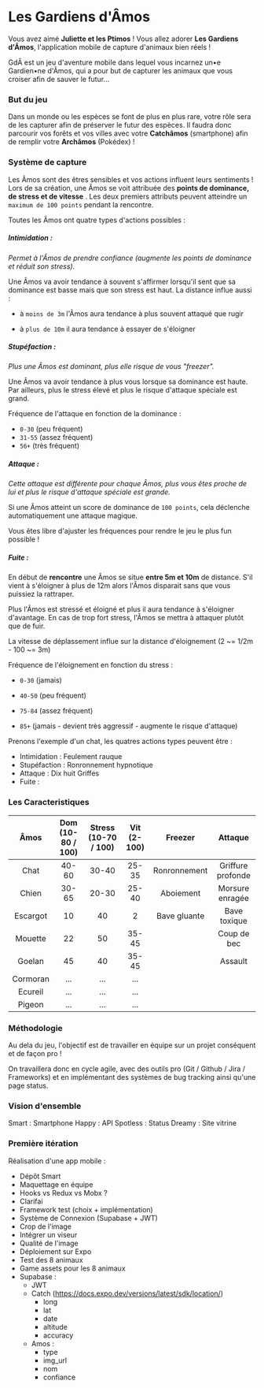 # Les Gardiens d'Âmos

Vous avez aimé **Juliette et les Ptimos** ! Vous allez adorer **Les Gardiens d'Âmos**, l'application mobile de capture d'animaux bien réels !

GdÂ est un jeu d'aventure mobile dans lequel vous incarnez un•e Gardien•ne d'Âmos, qui a pour but de capturer les animaux que vous croiser afin de sauver le futur... 

### But du jeu

Dans un monde ou les espèces se font de plus en plus rare, votre rôle sera de les capturer afin de préserver le futur des espèces. Il faudra donc parcourir vos forêts et vos villes avec votre **Catchâmos** (smartphone) afin de remplir votre **Archâmos** (Pokédex) !

### Système de capture

Les Âmos sont des êtres sensibles et vos actions influent leurs sentiments ! Lors de sa création, une Âmos se voit attribuée des **points de dominance, de stress et de vitesse** . Les deux premiers attributs peuvent atteindre un `maximum de 100 points` pendant la rencontre.

Toutes les Âmos ont quatre types d'actions possibles :

##### Intimidation :

*Permet à l'Âmos de prendre confiance (augmente les points de dominance et réduit son stress).*

Une Âmos va avoir tendance à souvent s'affirmer lorsqu'il sent que sa dominance est basse mais que son stress est haut. 
La distance influe aussi : 

- à `moins de 3m` l'Âmos aura tendance à plus souvent attaqué que rugir

- à `plus de 10m` il aura tendance à essayer de s'éloigner 

  

##### Stupéfaction :

*Plus une Âmos est dominant, plus elle risque de vous "freezer".*

Une Âmos va avoir tendance à plus vous lorsque sa dominance est haute. Par ailleurs, plus le stress élevé et plus le risque d'attaque spéciale est grand.

Fréquence de l'attaque en fonction de la dominance : 

- `0-30` (peu fréquent) 
- `31-55` (assez fréquent) 
- `56+` (très fréquent)

##### Attaque :

*Cette attaque est différente pour chaque Âmos, plus vous êtes proche de lui et plus le risque d'attaque spéciale est grande.* 

Si une Âmos atteint un score de dominance de `100 points`, cela déclenche automatiquement une attaque magique.

Vous êtes libre d'ajuster les fréquences pour rendre le jeu le plus fun possible !


##### Fuite :

En début de **rencontre** une Âmos se situe **entre 5m et 10m** de distance. S'il vient à s'éloigner à plus de 12m alors l'Âmos disparait sans que vous puissiez la rattraper.

Plus l'Âmos est stressé et éloigné et plus il aura tendance à s'éloigner d'avantage.
En cas de trop fort stress, l'Âmos se mettra à attaquer plutôt que de fuir. 

La vitesse de déplassement influe sur la distance d'éloignement (2 ~= 1/2m - 100 ~= 3m)

Fréquence de l'éloignement en fonction du stress : 

- `0-30` (jamais) 

- `40-50` (peu fréquent) 

- `75-84` (assez fréquent)

- `85+` (jamais - devient très aggressif - augmente le risque d'attaque)

  

Prenons l'exemple d'un chat, les quatres actions types peuvent être :

- Intimidation : Feulement rauque
- Stupéfaction : Ronronnement hypnotique
- Attaque : Dix huit Griffes
- Fuite : 



### Les Caracteristiques

|   Âmos   | Dom (10-80 / 100) | Stress (10-70 / 100) | Vit (2-100) |   Freezer    |      Attaque      |
| :------: | :---------------: | :------------------: | :---------: | :----------: | :---------------: |
|   Chat   |       40-60       |        30-40         |    25-35    | Ronronnement | Griffure profonde |
|  Chien   |       30-65       |        20-30         |    25-40    |  Aboiement   |  Morsure enragée  |
| Escargot |        10         |          40          |      2      | Bave gluante |   Bave toxique    |
| Mouette  |        22         |          50          |    35-45    |              |    Coup de bec    |
|  Goelan  |        45         |          40          |    35-45    |              |      Assault      |
| Cormoran |        ...        |         ...          |     ...     |              |                   |
| Ecureil  |        ...        |         ...          |     ...     |              |                   |
|  Pigeon  |        ...        |         ...          |     ...     |              |                   |


### Méthodologie


Au dela du jeu, l'objectif est de travailler en équipe sur un projet conséquent et de façon pro ! 

On travaillera donc en cycle agile, avec des outils pro (Git / Github / Jira / Frameworks) et en implémentant des systèmes de bug tracking ainsi qu'une page status.



### Vision d'ensemble

Smart : Smartphone
Happy : API
Spotless : Status
Dreamy : Site vitrine


### Première itération

Réalisation d'une app mobile :



- Dépôt Smart
- Maquettage en équipe
- Hooks vs Redux vs Mobx ?
- Clarifai 
- Framework test (choix + implémentation)
- Système de Connexion (Supabase + JWT)
- Crop de l'image 
- Intégrer un viseur
- Qualité de l'image
- Déploiement sur Expo
- Test des 8 animaux
- Game assets pour les 8 animaux
- Supabase :
  - JWT
  - Catch (https://docs.expo.dev/versions/latest/sdk/location/)
    - long
    - lat
    - date
    - altitude
    - accuracy
  - Amos :
    - type
    - img_url
    - nom
    - confiance



